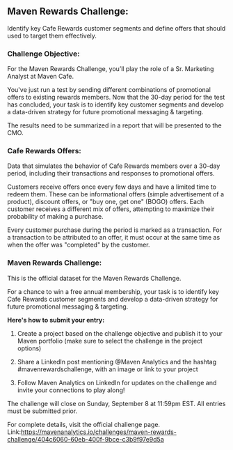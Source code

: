 <h2>Maven Rewards Challenge:</h2>
Identify key Cafe Rewards customer segments and define offers that should used to target them effectively.

<h3>Challenge Objective:</h3>
For the Maven Rewards Challenge, you’ll play the role of a Sr. Marketing Analyst at Maven Cafe.

You've just run a test by sending different combinations of promotional offers to existing rewards members. Now that the 30-day period for the test has concluded, your task is to identify key customer segments and develop a data-driven strategy for future promotional messaging & targeting. 

The results need to be summarized in a report that will be presented to the CMO.

<h3>Cafe Rewards Offers:</h3>
Data that simulates the behavior of Cafe Rewards members over a 30-day period, including their transactions and responses to promotional offers.

Customers receive offers once every few days and have a limited time to redeem them. These can be informational offers (simple advertisement of a product), discount offers, or "buy one, get one" (BOGO) offers. Each customer receives a different mix of offers, attempting to maximize their probability of making a purchase.

Every customer purchase during the period is marked as a transaction. For a transaction to be attributed to an offer, it must occur at the same time as when the offer was "completed" by the customer.

<h3>Maven Rewards Challenge:</h3>
This is the official dataset for the Maven Rewards Challenge.

For a chance to win a free annual membership, your task is to identify key Cafe Rewards customer segments and develop a data-driven strategy for future promotional messaging & targeting.

<b>Here's how to submit your entry:</b>

1. Create a project based on the challenge objective and publish it to your Maven portfolio (make sure to select the challenge in the project options)

2. Share a LinkedIn post mentioning @Maven Analytics and the hashtag #mavenrewardschallenge, with an image or link to your project

3. Follow Maven Analytics on LinkedIn for updates on the challenge and invite your connections to play along!

The challenge will close on Sunday, September 8 at 11:59pm EST. All entries must be submitted prior.

For complete details, visit the official challenge page. Link:https://mavenanalytics.io/challenges/maven-rewards-challenge/404c6060-60eb-400f-9bce-c3b9f97e9d5a
